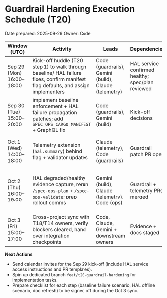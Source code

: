 # Guardrail Hardening Execution Schedule (T20)

Date prepared: 2025-09-29
Owner: Code

| Window (UTC) | Activity | Leads | Dependencies | Deliverables |
| --- | --- | --- | --- | --- |
| Sep 29 (Mon) 16:00–18:00 | Kick-off huddle (T20 step 1) to walk through baseline/ HAL failure fixes, confirm manifest flag defaults, and assign implementers | Code (guardrails), Gemini (build), Claude (telemetry) | HAL service confirmed healthy; spec/plan reviewed | Meeting notes + Jira tickets for retrofit tasks |
| Sep 30 (Tue) 15:00–20:00 | Implement baseline enforcement + HAL failure propagation patches; add `SPEC_OPS_CARGO_MANIFEST` + GraphQL fix | Code (guardrails), Gemini (build) | Kick-off decisions | Draft PR with guardrail script changes + regression harness |
| Oct 1 (Wed) 14:00–18:00 | Telemetry extension (`hal.summary`) behind flag + validator updates | Claude (telemetry), Code (guardrails) | Guardrail patch PR open | PR with schema updates + validation evidence |
| Oct 2 (Thu) 16:00–19:00 | HAL degraded/healthy evidence capture, rerun `/spec-ops-plan` + `/spec-ops-validate`; prep rollout comms | Gemini (build), Claude (telemetry), Code (ops) | Guardrail + telemetry PRs merged | Evidence JSON/logs, rollout memo, updated docs/slash-commands.md + AGENTS.md |
| Oct 3 (Fri) 15:00–17:00 | Cross-project sync with T18/T14 owners, verify blockers cleared, hand over integration checkpoints | Code, Claude, Gemini + downstream owners | Evidence + docs staged | Action items list, SPEC.md updates, go/no-go decision |

**Next Actions**
- Send calendar invites for the Sep 29 kick-off (include HAL service access instructions and PR templates).
- Spin up dedicated branch `feat/t20-guardrail-hardening` for implementation tasks.
- Prepare checklist for each step (baseline failure scenario, HAL offline scenario, doc refresh) to be signed off during the Oct 3 sync.
